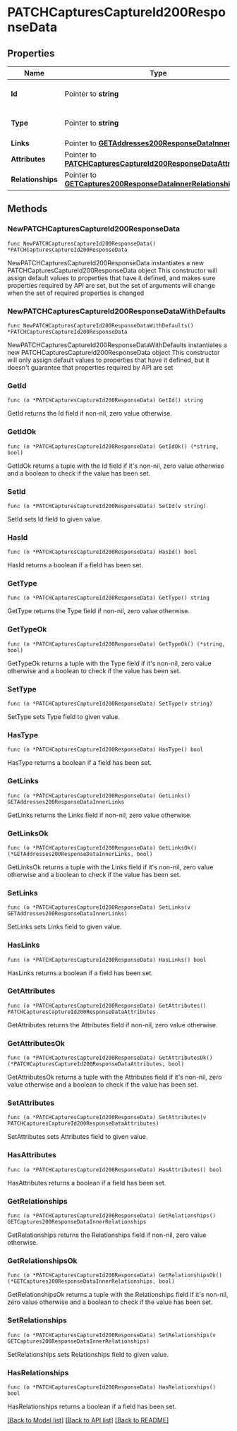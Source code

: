 # PATCHCapturesCaptureId200ResponseData

## Properties

Name | Type | Description | Notes
------------ | ------------- | ------------- | -------------
**Id** | Pointer to **string** | The resource&#39;s id | [optional] 
**Type** | Pointer to **string** | The resource&#39;s type | [optional] 
**Links** | Pointer to [**GETAddresses200ResponseDataInnerLinks**](GETAddresses200ResponseDataInnerLinks.md) |  | [optional] 
**Attributes** | Pointer to [**PATCHCapturesCaptureId200ResponseDataAttributes**](PATCHCapturesCaptureId200ResponseDataAttributes.md) |  | [optional] 
**Relationships** | Pointer to [**GETCaptures200ResponseDataInnerRelationships**](GETCaptures200ResponseDataInnerRelationships.md) |  | [optional] 

## Methods

### NewPATCHCapturesCaptureId200ResponseData

`func NewPATCHCapturesCaptureId200ResponseData() *PATCHCapturesCaptureId200ResponseData`

NewPATCHCapturesCaptureId200ResponseData instantiates a new PATCHCapturesCaptureId200ResponseData object
This constructor will assign default values to properties that have it defined,
and makes sure properties required by API are set, but the set of arguments
will change when the set of required properties is changed

### NewPATCHCapturesCaptureId200ResponseDataWithDefaults

`func NewPATCHCapturesCaptureId200ResponseDataWithDefaults() *PATCHCapturesCaptureId200ResponseData`

NewPATCHCapturesCaptureId200ResponseDataWithDefaults instantiates a new PATCHCapturesCaptureId200ResponseData object
This constructor will only assign default values to properties that have it defined,
but it doesn't guarantee that properties required by API are set

### GetId

`func (o *PATCHCapturesCaptureId200ResponseData) GetId() string`

GetId returns the Id field if non-nil, zero value otherwise.

### GetIdOk

`func (o *PATCHCapturesCaptureId200ResponseData) GetIdOk() (*string, bool)`

GetIdOk returns a tuple with the Id field if it's non-nil, zero value otherwise
and a boolean to check if the value has been set.

### SetId

`func (o *PATCHCapturesCaptureId200ResponseData) SetId(v string)`

SetId sets Id field to given value.

### HasId

`func (o *PATCHCapturesCaptureId200ResponseData) HasId() bool`

HasId returns a boolean if a field has been set.

### GetType

`func (o *PATCHCapturesCaptureId200ResponseData) GetType() string`

GetType returns the Type field if non-nil, zero value otherwise.

### GetTypeOk

`func (o *PATCHCapturesCaptureId200ResponseData) GetTypeOk() (*string, bool)`

GetTypeOk returns a tuple with the Type field if it's non-nil, zero value otherwise
and a boolean to check if the value has been set.

### SetType

`func (o *PATCHCapturesCaptureId200ResponseData) SetType(v string)`

SetType sets Type field to given value.

### HasType

`func (o *PATCHCapturesCaptureId200ResponseData) HasType() bool`

HasType returns a boolean if a field has been set.

### GetLinks

`func (o *PATCHCapturesCaptureId200ResponseData) GetLinks() GETAddresses200ResponseDataInnerLinks`

GetLinks returns the Links field if non-nil, zero value otherwise.

### GetLinksOk

`func (o *PATCHCapturesCaptureId200ResponseData) GetLinksOk() (*GETAddresses200ResponseDataInnerLinks, bool)`

GetLinksOk returns a tuple with the Links field if it's non-nil, zero value otherwise
and a boolean to check if the value has been set.

### SetLinks

`func (o *PATCHCapturesCaptureId200ResponseData) SetLinks(v GETAddresses200ResponseDataInnerLinks)`

SetLinks sets Links field to given value.

### HasLinks

`func (o *PATCHCapturesCaptureId200ResponseData) HasLinks() bool`

HasLinks returns a boolean if a field has been set.

### GetAttributes

`func (o *PATCHCapturesCaptureId200ResponseData) GetAttributes() PATCHCapturesCaptureId200ResponseDataAttributes`

GetAttributes returns the Attributes field if non-nil, zero value otherwise.

### GetAttributesOk

`func (o *PATCHCapturesCaptureId200ResponseData) GetAttributesOk() (*PATCHCapturesCaptureId200ResponseDataAttributes, bool)`

GetAttributesOk returns a tuple with the Attributes field if it's non-nil, zero value otherwise
and a boolean to check if the value has been set.

### SetAttributes

`func (o *PATCHCapturesCaptureId200ResponseData) SetAttributes(v PATCHCapturesCaptureId200ResponseDataAttributes)`

SetAttributes sets Attributes field to given value.

### HasAttributes

`func (o *PATCHCapturesCaptureId200ResponseData) HasAttributes() bool`

HasAttributes returns a boolean if a field has been set.

### GetRelationships

`func (o *PATCHCapturesCaptureId200ResponseData) GetRelationships() GETCaptures200ResponseDataInnerRelationships`

GetRelationships returns the Relationships field if non-nil, zero value otherwise.

### GetRelationshipsOk

`func (o *PATCHCapturesCaptureId200ResponseData) GetRelationshipsOk() (*GETCaptures200ResponseDataInnerRelationships, bool)`

GetRelationshipsOk returns a tuple with the Relationships field if it's non-nil, zero value otherwise
and a boolean to check if the value has been set.

### SetRelationships

`func (o *PATCHCapturesCaptureId200ResponseData) SetRelationships(v GETCaptures200ResponseDataInnerRelationships)`

SetRelationships sets Relationships field to given value.

### HasRelationships

`func (o *PATCHCapturesCaptureId200ResponseData) HasRelationships() bool`

HasRelationships returns a boolean if a field has been set.


[[Back to Model list]](../README.md#documentation-for-models) [[Back to API list]](../README.md#documentation-for-api-endpoints) [[Back to README]](../README.md)


